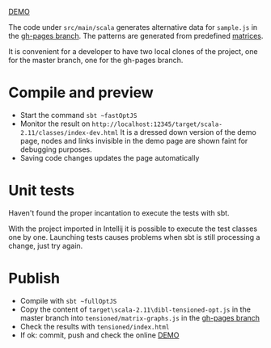 [DEMO]

The code under `src/main/scala` generates  alternative data for `sample.js` in the [gh-pages branch].
The patterns are generated from predefined [matrices].

It is convenient for a developer to have two local clones of the project,
one for the master branch, one for the gh-pages branch.

# Compile and preview

- Start the command `sbt ~fastOptJS`
- Monitor the result on `http://localhost:12345/target/scala-2.11/classes/index-dev.html`
  It is a dressed down version of the demo page, nodes and links invisible in the demo page
  are shown faint for debugging purposes.
- Saving code changes updates the page automatically

# Unit tests

Haven't found the proper incantation to execute the tests with sbt.

With the project imported in Intellij it is possible to execute the test classes one by one.
Launching tests causes problems when sbt is still processing a change, just try again.

# Publish

- Compile with `sbt ~fullOptJS`
- Copy the content of `target\scala-2.11\dibl-tensioned-opt.js` in the master branch
  into `tensioned/matrix-graphs.js` in the [gh-pages branch]
- Check the results with `tensioned/index.html`
- If ok: commit, push and check the online [DEMO] 

[DEMO]: http://jo-pol.github.io/DiBL/tensioned/
[gh-pages branch]: https://github.com/jo-pol/DiBL/tree/gh-pages/tensioned
[matrices]: https://github.com/jo-pol/DiBL/blob/17a80e930df3540c95a5cb1bf68dec4f094ce202/web/tensioned/src/main/scala/dibl/Matrix.scala#L158-L167
